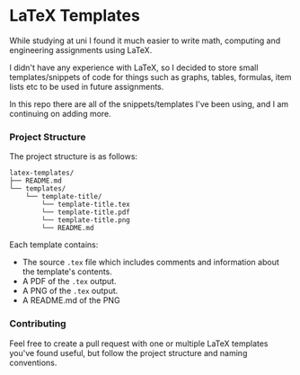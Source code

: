 # LaTeX Templates

While studying at uni I found it much easier to write math, computing and engineering assignments using LaTeX.

I didn't have any experience with LaTeX, so I decided to store small templates/snippets of code for things such as graphs, tables, formulas, item lists etc to be used in future assignments.

In this repo there are all of the snippets/templates I've been using, and I am continuing on adding more.

### Project Structure 

The project structure is as follows:

```
latex-templates/
├── README.md
└── templates/
    └── template-title/
        └── template-title.tex
        └── template-title.pdf
        └── template-title.png
        └── README.md
```
        
Each template contains:
- The source `.tex` file which includes comments and information about the template's contents.
- A PDF of the `.tex` output.
- A PNG of the `.tex` output.
- A README.md of the PNG


### Contributing

Feel free to create a pull request with one or multiple LaTeX templates you've found useful, but follow the project structure and naming conventions.